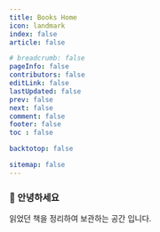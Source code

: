 ```yaml
---
title: Books Home
icon: landmark
index: false
article: false

# breadcrumb: false
pageInfo: false
contributors: false
editLink: false
lastUpdated: false
prev: false
next: false
comment: false
footer: false
toc : false

backtotop: false

sitemap: false
---
```


### 👋 안녕하세요
읽었던 책을 정리하여 보관하는 공간 입니다. 
